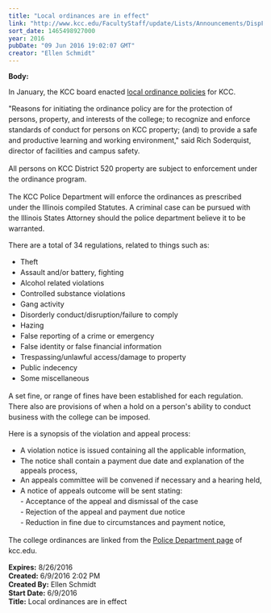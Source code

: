 ```yaml
---
title: "Local ordinances are in effect"
link: "http://www.kcc.edu/FacultyStaff/update/Lists/Announcements/DispForm.aspx?ID=2228"
sort_date: 1465498927000
year: 2016
pubDate: "09 Jun 2016 19:02:07 GMT"
creator: "Ellen Schmidt"
---
```


<div><b>Body:</b> <div class="ExternalClass0BC7F7FF99A94F15B1B8A4D8ED6FB378"><p>In January, the KCC board enacted <a href="/Community/campus-safety/policies/Documents/KCC_Campus_Police_Ordinance.pdf">local ordinance policies</a> for KCC.</p>
<p><span style="line-height:1.5">&quot;Reasons for initiating the ordinance policy are f</span><span style="line-height:1.5">or the protection of persons, property, and interests of the college; t</span><span style="line-height:1.5">o recognize and enforce standards of conduct for persons on KCC property; (and) t</span><span style="line-height:1.5">o provide a safe and productive learning and working environment,&quot; said Rich Soderquist, director of facilities and campus safety.</span></p>
<p><span style="line-height:1.5">All persons on KCC District 520 property are subject to enforcement under the ordinance program.</span></p>
<p><span style="line-height:1.5">The KCC Police Department will enforce the ordinances as prescribed under the Illinois compiled Statutes. A criminal case can be pursued with the Illinois States Attorney should the police department believe it to be warranted.</span><br /></p>
<p>There are a total of 34 regulations, related to things such as: </p>
<p></p>
<ul><li><span style="line-height:1.5">The</span><span style="line-height:1.5">ft</span><br /></li>
<li><span style="line-height:1.5">Assault and/or battery, fighting</span><br /></li>
<li><span style="line-height:1.5">Alcohol related violations</span><br /></li>
<li><span style="line-height:1.5">Controlled substance violations</span><br /></li>
<li><span style="line-height:1.5">Gang activity</span><br /></li>
<li><span style="line-height:1.5">Disorderly conduct/disruption/failure to comply</span><br /></li>
<li><span style="line-height:1.5">Hazing</span><br /></li>
<li><span style="line-height:1.5">False reporting of a crime or emergency</span><br /></li>
<li><span style="line-height:1.5">False identity or false financial information</span><br /></li>
<li><span style="line-height:1.5">Trespassing/unlawful access/damage to property</span><br /></li>
<li><span style="line-height:1.5">Public indecency</span><br /></li>
<li><span style="line-height:1.5">Some miscellaneous</span><br /></li></ul>
<p></p>
<p><span style="line-height:1.5">A set fine, or range of fines have been established for each regulation. There also are provisions of when a hold on a person's ability to conduct business with the college can be imposed.</span><br /></p>
<p>Here is a synopsis of the violation and appeal process:</p>
<p></p>
<ul><li><span style="line-height:1.5">A violatio</span><span style="line-height:1.5">n notice is issued contain</span><span style="line-height:1.5">ing all the applicable information,</span><br /></li>
<li><span style="line-height:1.5">The notice shall contain </span><span style="line-height:1.5">a payment due date and explanation of the appeals process,</span><br /></li>
<li><span style="line-height:1.5">An appeals committee will be convened if necessary and a hearing held,</span><br /></li>
<li><span style="line-height:1.5">A notice of appeals outcome will be sent stating:<br /></span><span style="line-height:1.5">- Acceptance of the appeal and dismissal of the case<br /></span><span style="line-height:1.5">- Rejection of the appeal and payment due notice<br /></span><span style="line-height:1.5">- Reduction in fine due to circumstances and payment notice,</span></li></ul>
<p></p>
<p><span style="line-height:1.5">The college ordinances are linked from the <a href="/Community/campus-safety/Pages/default.aspx">Police Department page</a> of kcc.edu.</span></p></div></div>
<div><b>Expires:</b> 8/26/2016</div>
<div><b>Created:</b> 6/9/2016 2:02 PM</div>
<div><b>Created By:</b> Ellen Schmidt</div>
<div><b>Start Date:</b> 6/9/2016</div>
<div><b>Title:</b> Local ordinances are in effect</div>
